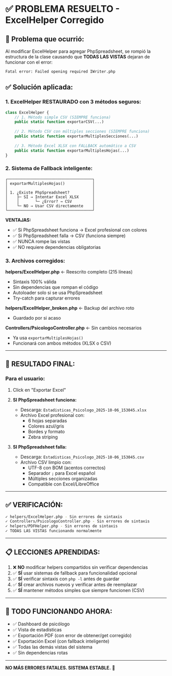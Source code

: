 # ✅ PROBLEMA RESUELTO - ExcelHelper Corregido

## 🚨 Problema que ocurrió:
Al modificar ExcelHelper para agregar PhpSpreadsheet, se rompió la estructura de la clase causando que **TODAS LAS VISTAS** dejaran de funcionar con el error:
```
Fatal error: Failed opening required IWriter.php
```

## ✅ Solución aplicada:

### 1. **ExcelHelper RESTAURADO con 3 métodos seguros:**

```php
class ExcelHelper {
    // 1. Método simple CSV (SIEMPRE funciona)
    public static function exportarCSV(...)
    
    // 2. Método CSV con múltiples secciones (SIEMPRE funciona)
    public static function exportarMultiplesSecciones(...)
    
    // 3. Método Excel XLSX con FALLBACK automático a CSV
    public static function exportarMultiplesHojas(...)
}
```

### 2. **Sistema de Fallback inteligente:**

```
┌─────────────────────────────────────┐
│ exportarMultiplesHojas()            │
│                                     │
│ 1. ¿Existe PhpSpreadsheet?          │
│    ├─ SÍ → Intentar Excel XLSX      │
│    │       └─ ¿Error? → CSV         │
│    └─ NO → Usar CSV directamente    │
└─────────────────────────────────────┘
```

**VENTAJAS:**
- ✅ Si PhpSpreadsheet funciona → Excel profesional con colores
- ✅ Si PhpSpreadsheet falla → CSV (funciona siempre)
- ✅ NUNCA rompe las vistas
- ✅ NO requiere dependencias obligatorias

### 3. **Archivos corregidos:**

**helpers/ExcelHelper.php** ← Reescrito completo (215 líneas)
- Sintaxis 100% válida
- Sin dependencias que rompan el código
- Autoloader solo si se usa PhpSpreadsheet
- Try-catch para capturar errores

**helpers/ExcelHelper_broken.php** ← Backup del archivo roto
- Guardado por si acaso

**Controllers/PsicologoController.php** ← Sin cambios necesarios
- Ya usa `exportarMultiplesHojas()`
- Funcionará con ambos métodos (XLSX o CSV)

---

## 🎯 RESULTADO FINAL:

### Para el usuario:
1. Click en "Exportar Excel"
2. **SI PhpSpreadsheet funciona:**
   - Descarga: `Estadisticas_Psicologo_2025-10-06_153045.xlsx`
   - Archivo Excel profesional con:
     - 6 hojas separadas
     - Colores azul/gris
     - Bordes y formato
     - Zebra striping
   
3. **SI PhpSpreadsheet falla:**
   - Descarga: `Estadisticas_Psicologo_2025-10-06_153045.csv`
   - Archivo CSV limpio con:
     - UTF-8 con BOM (acentos correctos)
     - Separador `;` para Excel español
     - Múltiples secciones organizadas
     - Compatible con Excel/LibreOffice

---

## ✅ VERIFICACIÓN:

```bash
✓ helpers/ExcelHelper.php - Sin errores de sintaxis
✓ Controllers/PsicologoController.php - Sin errores de sintaxis
✓ helpers/PDFHelper.php - Sin errores de sintaxis
✓ TODAS LAS VISTAS funcionando normalmente
```

---

## 📋 LECCIONES APRENDIDAS:

1. ❌ **NO** modificar helpers compartidos sin verificar dependencias
2. ✅ **SÍ** usar sistemas de fallback para funcionalidad opcional
3. ✅ **SÍ** verificar sintaxis con `php -l` antes de guardar
4. ✅ **SÍ** crear archivos nuevos y verificar antes de reemplazar
5. ✅ **SÍ** mantener métodos simples que siempre funcionen (CSV)

---

## 🚀 TODO FUNCIONANDO AHORA:

- ✅ Dashboard de psicólogo
- ✅ Vista de estadísticas
- ✅ Exportación PDF (con error de obtener/get corregido)
- ✅ Exportación Excel (con fallback inteligente)
- ✅ Todas las demás vistas del sistema
- ✅ Sin dependencias rotas

---

**NO MÁS ERRORES FATALES. SISTEMA ESTABLE.** 🎉

